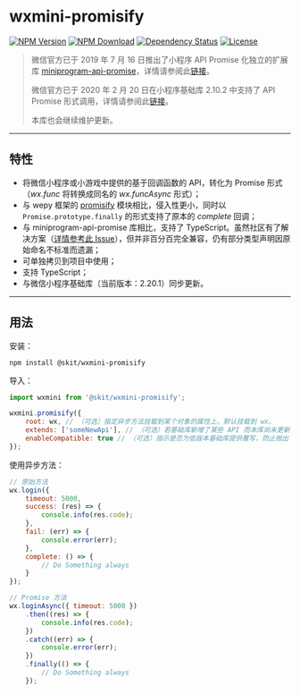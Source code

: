 # wxmini-promisify

[![NPM Version](https://img.shields.io/npm/v/@skit/wxmini-promisify.svg?sanitize=true)](https://www.npmjs.com/package/@skit/wxmini-promisify)
[![NPM Download](https://img.shields.io/npm/dm/@skit/wxmini-promisify.svg?sanitize=true)](https://www.npmjs.com/package/@skit/wxmini-promisify)
[![Dependency Status](https://david-dm.org/fudiwei/wxmini-promisify.svg)](https://david-dm.org/fudiwei/wxmini-promisify)
[![License](https://img.shields.io/github/license/fudiwei/wxmini-promisify)](https://mit-license.org/)

> 微信官方已于 2019 年 7 月 16 日推出了小程序 API Promise 化独立的扩展库 [miniprogram-api-promise](https://github.com/wechat-miniprogram/miniprogram-api-promise)，详情请参阅此[链接](https://developers.weixin.qq.com/miniprogram/dev/extended/utils/api-promise.html)。
>
> 微信官方已于 2020 年 2 月 20 日在小程序基础库 2.10.2 中支持了 API Promise 形式调用，详情请参阅此[链接](https://developers.weixin.qq.com/miniprogram/dev/framework/app-service/api.html)。
>
> 本库也会继续维护更新。

---

## 特性

-   将微信小程序或小游戏中提供的基于回调函数的 API，转化为 Promise 形式（_wx.func_ 将转换成同名的 _wx.funcAsync_ 形式）；
-   与 wepy 框架的 [promisify](https://github.com/Tencent/wepy/wiki/wepy%E9%A1%B9%E7%9B%AE%E4%B8%AD%E4%BD%BF%E7%94%A8async-await) 模块相比，侵入性更小，同时以 `Promise.prototype.finally` 的形式支持了原本的 _complete_ 回调；
-   与 miniprogram-api-promise 库相比，支持了 TypeScript。虽然社区有了解决方案（[详情参考此 Issue](https://github.com/wechat-miniprogram/miniprogram-api-promise/issues/5)），但并非百分百完全兼容，仍有部分类型声明因原始命名不标准而遗漏；
-   可单独拷贝到项目中使用；
-   支持 TypeScript；
-   与微信小程序基础库（当前版本：2.20.1）同步更新。

---

## 用法

安装：

```shell
npm install @skit/wxmini-promisify
```

导入：

```javascript
import wxmini from '@skit/wxmini-promisify';

wxmini.promisify({
    root: wx, // （可选）指定异步方法挂载到某个对象的属性上。默认挂载到 wx。
    extends: ['someNewApi'], // （可选）若基础库新增了某些 API 而本库尚未更新，可由此传入相应的方法名数组以转换成异步方法。
    enableCompatible: true // （可选）指示是否为低版本基础库提供覆写，防止抛出 NPE（这些方法会在调用后直接进入 fail/catch 回调）。默认值为 true。
});
```

使用异步方法：

```javascript
// 原始方法
wx.login({
    timeout: 5000,
    success: (res) => {
        console.info(res.code);
    },
    fail: (err) => {
        console.error(err);
    },
    complete: () => {
        // Do Something always
    }
});

// Promise 方法
wx.loginAsync({ timeout: 5000 })
    .then((res) => {
        console.info(res.code);
    })
    .catch((err) => {
        console.error(err);
    })
    .finally(() => {
        // Do Something always
    });
```
